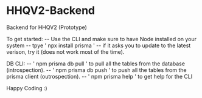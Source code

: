 # HHQV2-Backend
 Backend for HHQV2 (Prototype)


To get started:
-- Use the CLI and make sure to have Node installed on your system
-- tpye ' npx install prisma ' 
-- if it asks you to update to the latest verison, try it (does not work most of the time).

DB CLI:
-- ' npm prisma db pull ' to pull all the tables from the database (introspection).
-- ' npm prisma db push ' to push all the tables from the prisma client (outrospection).
-- ' npm prisma help ' to get help for the CLI

Happy Coding :)
